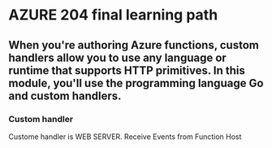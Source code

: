 # AZURE 204 final learning path
## When you're authoring Azure functions, custom handlers allow you to use any language or runtime that supports HTTP primitives. In this module, you'll use the programming language Go and custom handlers.


### Custom handler 
Custome handler is WEB SERVER.
Receive Events from Function Host